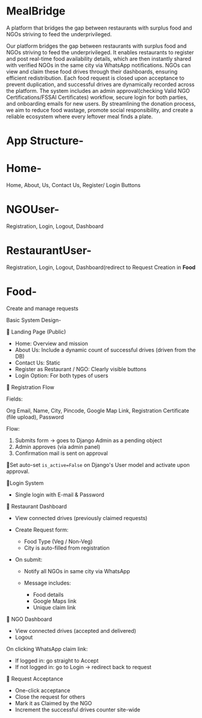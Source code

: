 # MealBridge
A platform that bridges the gap between restaurants with surplus food and NGOs striving to feed the underprivileged.


Our platform bridges the gap between restaurants with surplus food and NGOs striving to feed the underprivileged. It enables restaurants to register and post real-time food availability details, which are then instantly shared with verified NGOs in the same city via WhatsApp notifications. NGOs can view and claim these food drives through their dashboards, ensuring efficient redistribution. Each food request is closed upon acceptance to prevent duplication, and successful drives are dynamically recorded across the platform. The system includes an admin approval(checking Valid NGO Certifications/FSSAI Certificates) workflow, secure login for both parties, and onboarding emails for new users. By streamlining the donation process, we aim to reduce food wastage, promote social responsibility, and create a reliable ecosystem where every leftover meal finds a plate.


# App Structure-
# Home- 
Home, About, Us, Contact Us, Register/ Login Buttons
# NGOUser-
Registration, Login, Logout, Dashboard
# RestaurantUser-
Registration, Login, Logout, Dashboard(redirect to Request Creation in **Food**
# Food-
Create and manage requests




Basic System Design-


🔵 Landing Page (Public)

* Home: Overview and mission
* About Us: Include a dynamic count of successful drives (driven from the DB)
* Contact Us: Static
* Register as Restaurant / NGO: Clearly visible buttons
* Login Option: For both types of users


📝 Registration Flow

Fields:

Org Email, Name, City, Pincode, Google Map Link, Registration Certificate (file upload), Password

Flow:

1. Submits form → goes to Django Admin as a pending object
2. Admin approves (via admin panel)
3. Confirmation mail is sent on approval


🔄Set auto-set `is_active=False` on Django's User model and activate upon approval.


🔐Login System

* Single login with E-mail & Password


🍴 Restaurant Dashboard

* View connected drives (previously claimed requests)
* Create Request form:

  * Food Type (Veg / Non-Veg)
  * City is auto-filled from registration
* On submit:

  * Notify all NGOs in same city via WhatsApp
  * Message includes:

    * Food details
    * Google Maps link
    * Unique claim link



🙌 NGO Dashboard

* View connected drives (accepted and delivered)
* Logout

On clicking WhatsApp claim link:

* If logged in: go straight to Accept
* If not logged in: go to Login → redirect back to request



🔁 Request Acceptance

* One-click acceptance
* Close the request for others
* Mark it as Claimed by the NGO
* Increment the successful drives counter site-wide


